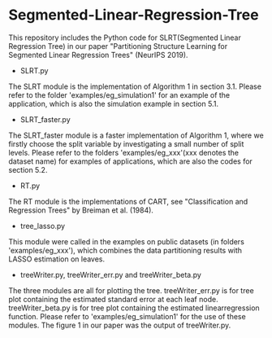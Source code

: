# Segmented-Linear-Regression-Tree

This repository includes the Python code for SLRT(Segmented Linear Regression Tree) in our paper "Partitioning Structure Learning for Segmented Linear Regression Trees" (NeurIPS 2019).

* SLRT.py

The SLRT module is the implementation of Algorithm 1 in section 3.1.
Please refer to the folder 'examples/eg_simulation1' for an example of the application, which is also the simulation example in section 5.1.

* SLRT_faster.py

The SLRT_faster module is a faster implementation of Algorithm 1, where we firstly choose the split variable by investigating a small number of split levels.
Please refer to the folders 'examples/eg_xxx'(xxx denotes the dataset name) for examples of applications, which are also the codes for section 5.2.
 
* RT.py 
 
 The RT module is the implementations of CART, see "Classification and Regression Trees" by Breiman et al. (1984).

* tree_lasso.py

This module were called in the examples on public datasets (in folders 'examples/eg_xxx'), which combines the data partitioning results with LASSO estimation on leaves.

* treeWriter.py, treeWriter_err.py and treeWriter_beta.py

The three modules are all for plotting the tree.
treeWriter_err.py is for tree plot containing the estimated standard error at each leaf node.
treeWriter_beta.py is for tree plot containing the estimated linearregression function.
Please refer to 'examples/eg_simulation1' for the use of these modules. The figure 1 in our paper was the output of treeWriter.py.

